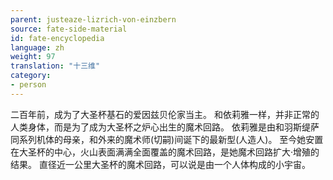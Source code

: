 ```yaml
---
parent: justeaze-lizrich-von-einzbern
source: fate-side-material
id: fate-encyclopedia
language: zh
weight: 97
translation: "十三维"
category:
- person
---
```


二百年前，成为了大圣杯基石的爱因兹贝伦家当主。
和依莉雅一样，并非正常的人类身体，而是为了成为大圣杯之炉心出生的魔术回路。
依莉雅是由和羽斯缇萨同系列机体的母亲，和外来的魔术师(切嗣)间诞下的最新型(人造人)。
至今她安置在大圣杯的中心，火山表面满满全面覆盖的魔术回路，是她魔术回路扩大·增殖的结果。
直径近一公里大圣杯的魔术回路，可以说是由一个人体构成的小宇宙。
